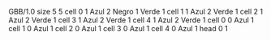 <gs-board without-header> GBB/1.0
size 5 5
cell 0 1 Azul 2 Negro 1 Verde 1 
cell 1 1 Azul 2 Verde 1 
cell 2 1 Azul 2 Verde 1 
cell 3 1 Azul 2 Verde 1 
cell 4 1 Azul 2 Verde 1 
cell 0 0 Azul 1 
cell 1 0 Azul 1 
cell 2 0 Azul 1 
cell 3 0 Azul 1 
cell 4 0 Azul 1 
head 0 1 </gs-board>